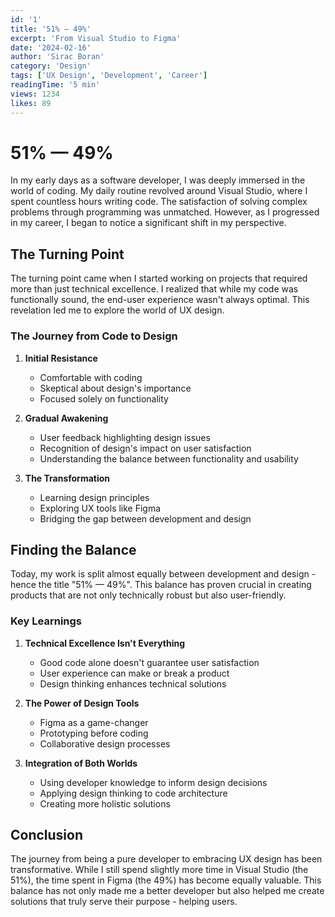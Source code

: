 ```yaml
---
id: '1'
title: '51% — 49%'
excerpt: 'From Visual Studio to Figma'
date: '2024-02-16'
author: 'Sirac Boran'
category: 'Design'
tags: ['UX Design', 'Development', 'Career']
readingTime: '5 min'
views: 1234
likes: 89
---
```


# 51% — 49%

In my early days as a software developer, I was deeply immersed in the world of coding. My daily routine revolved around Visual Studio, where I spent countless hours writing code. The satisfaction of solving complex problems through programming was unmatched. However, as I progressed in my career, I began to notice a significant shift in my perspective.

## The Turning Point

The turning point came when I started working on projects that required more than just technical excellence. I realized that while my code was functionally sound, the end-user experience wasn't always optimal. This revelation led me to explore the world of UX design.

### The Journey from Code to Design

1. **Initial Resistance**
   - Comfortable with coding
   - Skeptical about design's importance
   - Focused solely on functionality

2. **Gradual Awakening**
   - User feedback highlighting design issues
   - Recognition of design's impact on user satisfaction
   - Understanding the balance between functionality and usability

3. **The Transformation**
   - Learning design principles
   - Exploring UX tools like Figma
   - Bridging the gap between development and design

## Finding the Balance

Today, my work is split almost equally between development and design - hence the title "51% — 49%". This balance has proven crucial in creating products that are not only technically robust but also user-friendly.

### Key Learnings

1. **Technical Excellence Isn't Everything**
   - Good code alone doesn't guarantee user satisfaction
   - User experience can make or break a product
   - Design thinking enhances technical solutions

2. **The Power of Design Tools**
   - Figma as a game-changer
   - Prototyping before coding
   - Collaborative design processes

3. **Integration of Both Worlds**
   - Using developer knowledge to inform design decisions
   - Applying design thinking to code architecture
   - Creating more holistic solutions

## Conclusion

The journey from being a pure developer to embracing UX design has been transformative. While I still spend slightly more time in Visual Studio (the 51%), the time spent in Figma (the 49%) has become equally valuable. This balance has not only made me a better developer but also helped me create solutions that truly serve their purpose - helping users. 